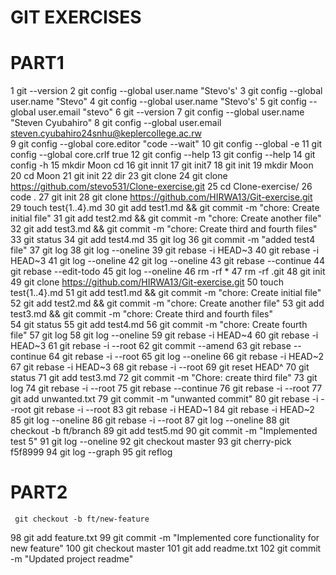 # GIT EXERCISES 
# PART1
1  git --version
    2  git config --global user.name "Stevo's'
    3  git config --global user.name "Stevo"
    4  git config --global user.name "Stevo's'
    5  git config --global user.email "stevo"
    6  git --version
    7  git config --global user.name "Steven Cyubahiro"
    8  git config --global user.email steven.cyubahiro24snhu@keplercollege.ac.rw     
    9  git config --global core.editor "code --wait"
   10  git config --global -e
   11  git config --global core.crlf true
   12  git config --help
   13  git config --help
   14  git config -h
   15  mkdir Moon cd
   16  git innit
   17  git init7
   18  git init
   19  mkdir Moon
   20  cd Moon
   21  git init
   22  dir
   23  git clone
   24  git clone https://github.com/stevo531/Clone-exercise.git
   25  cd Clone-exercise/
   26  code .
   27  git init
   28  git clone https://github.com/HIRWA13/Git-exercise.git
   29  touch test{1..4}.md
   30  git add test1.md && git commit -m "chore: Create initial file"
   31  git add test2.md && git commit -m "chore: Create another file"
   32  git add test3.md && git commit -m "chore: Create third and fourth files"      
   33  git status
   34  git add test4.md
   35  git log
   36  git commit -m "added test4 file"
   37  git log
   38  git log --oneline
   39  git rebase -i HEAD~3
   40  git rebase -i HEAD~3
   41  git log --oneline
   42  git log --oneline
   43  git rebase --continue
   44  git rebase --edit-todo
   45  git log --oneline
   46  rm -rf *
   47  rm -rf .git
   48  git init
   49  git clone https://github.com/HIRWA13/Git-exercise.git
   50  touch test{1..4}.md
   51  git add test1.md && git commit -m "chore: Create initial file"
   52  git add test2.md && git commit -m "chore: Create another file"
   53  git add test3.md && git commit -m "chore: Create third and fourth files"      
   54  git status
   55  git add test4.md
   56  git commit -m "chore: Create fourth file"
   57  git log
   58  git log --oneline
   59  git rebase -i HEAD~4
   60  git rebase -i HEAD~3
   61  git rebase -i --root
   62  git commit --amend
   63  git rebase --continue
   64  git rebase -i --root
   65  git log --oneline
   66  git rebase -i HEAD~2
   67  git rebase -i HEAD~3
   68  git rebase -i --root
   69  git reset HEAD^
   70  git status
   71  git add test3.md
   72  git commit -m "Chore: create third file"
   73  git log
   74  git rebase -i --root
   75  git rebase --continue
   76  git rebase -i --root
   77   git add unwanted.txt
   79  git commit -m "unwanted commit"
   80  git rebase -i --root
    git rebase -i --root
   83  git rebase -i HEAD~1
   84  git rebase -i HEAD~2
   85  git log --oneline
   86  git rebase -i --root
   87  git log --oneline
   88  git checkout -b ft/branch
   89  git add test5.md
   90  git commit -m "Implemented test 5"
   91  git log --oneline
   92  git checkout master
   93  git cherry-pick f5f8999
   94  git log --graph
   95  git reflog
   # PART2
     git checkout -b ft/new-feature
   98  git add feature.txt
   99  git commit -m "Implemented core functionality for new feature"
  100  git checkout master
  101  git add readme.txt
  102  git commit -m "Updated project readme"